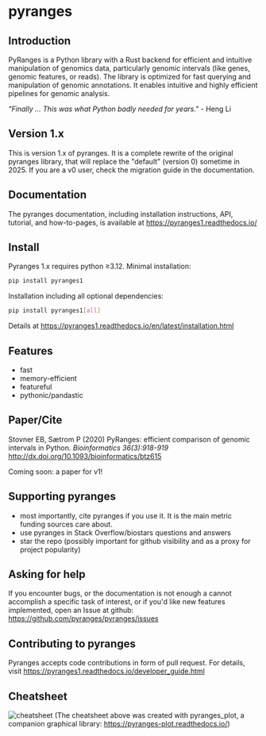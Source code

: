 # pyranges

## Introduction

PyRanges is a Python library with a Rust backend for efficient and intuitive manipulation of genomics data,
particularly genomic intervals (like genes, genomic features, or reads).
The library is optimized for fast querying and manipulation of genomic annotations.
It enables intuitive and highly efficient pipelines for genomic analysis.

*"Finally ... This was what Python badly needed for years."* - Heng Li

## Version 1.x
This is version 1.x of pyranges. It is a complete rewrite of the original pyranges library, 
that will replace the "default" (version 0) sometime in 2025. If you are a v0 user, check the migration guide 
in the documentation.

## Documentation

The pyranges documentation, including installation instructions, API, tutorial, and how-to-pages, is 
available at https://pyranges1.readthedocs.io/

## Install

Pyranges 1.x requires python ≥3.12. Minimal installation: 

```bash
pip install pyranges1
```

Installation including all optional dependencies:

```bash
pip install pyranges1[all]
```

Details at https://pyranges1.readthedocs.io/en/latest/installation.html


## Features

  - fast
  - memory-efficient
  - featureful
  - pythonic/pandastic

## Paper/Cite

Stovner EB, Sætrom P (2020) PyRanges: efficient comparison of genomic intervals in Python. 
*Bioinformatics 36(3):918-919*  http://dx.doi.org/10.1093/bioinformatics/btz615

Coming soon: a paper for v1!

## Supporting pyranges

  - most importantly, cite pyranges if you use it. It is the main metric funding sources care about.
  - use pyranges in Stack Overflow/biostars questions and answers
  - star the repo (possibly important for github visibility and as a proxy for project popularity)

## Asking for help

If you encounter bugs, or the documentation is not enough a cannot accomplish a specific task of interest, 
or if you'd like new features implemented, open an Issue at github: https://github.com/pyranges/pyranges/issues

## Contributing to pyranges

Pyranges accepts code contributions in form of pull request. 
For details, visit https://pyranges1.readthedocs.io/developer_guide.html

## Cheatsheet
![cheatsheet](https://raw.githubusercontent.com/pyranges/pyranges_plot/for_pyranges1_1/images/pyranges_cheatsheet.png)
(The cheatsheet above was created with pyranges_plot, a companion graphical library:  https://pyranges-plot.readthedocs.io/)




